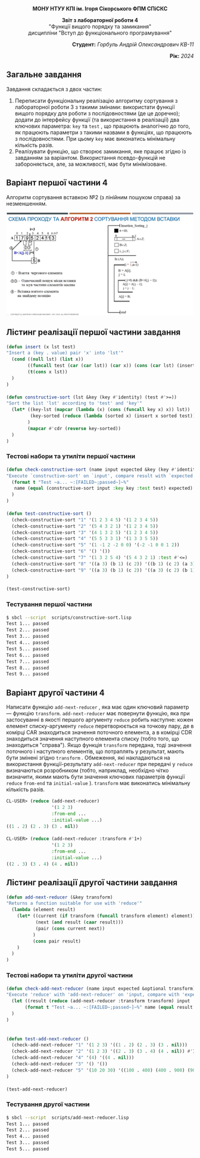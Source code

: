 <p align="center"><b>МОНУ НТУУ КПІ ім. Ігоря Сікорського ФПМ СПіСКС</b></p>
<p align="center">
<b>Звіт з лабораторної роботи 4</b><br/>
"Функції вищого порядку та замикання"<br/>
дисципліни "Вступ до функціонального програмування"
</p>
<p align="right"><b>Студент:</b> <i>Горбуль Андрій Олександрович КВ-11</i><p>
<p align="right"><b>Рік:</b> <i>2024</i><p>

## Загальне завдання
Завдання складається з двох частин:
1. Переписати функціональну реалізацію алгоритму сортування з лабораторної
роботи 3 з такими змінами:
використати функції вищого порядку для роботи з послідовностями (де це
доречно);
додати до інтерфейсу функції (та використання в реалізації) два ключових
параметра: `key` та `test` , що працюють аналогічно до того, як працюють
параметри з такими назвами в функціях, що працюють з послідовностями.
При цьому `key` має виконатись мінімальну кількість разів.
2. Реалізувати функцію, що створює замикання, яке працює згідно із завданням за
варіантом. Використання псевдо-функцій не забороняється, але, за
можливості, має бути мінімізоване.

## Варіант першої частини 4
Алгоритм сортування вставкою №2 (з лінійним пошуком справа) за незменшенням.
<p align="center">
<img src="insertion-sort-2.png">
</p>

## Лістинг реалізації першої частини завдання
```lisp
(defun insert (x lst test)
"Insert a (key . value) pair 'x' into 'lst'"
  (cond ((null lst) (list x))
        ((funcall test (car (car lst)) (car x)) (cons (car lst) (insert x (cdr lst) test)))
        (t(cons x lst))
  )
)

(defun constructive-sort (lst &key (key #'identity) (test #'>=))
"Sort the list 'lst' according to 'test' and 'key'"
  (let* ((key-lst (mapcar (lambda (x) (cons (funcall key x) x)) lst))
         (key-sorted (reduce (lambda (sorted x) (insert x sorted test)) key-lst :initial-value '()))
        )
        (mapcar #'cdr (reverse key-sorted))
  )
)
```

### Тестові набори та утиліти першої частини
```lisp
(defun check-constructive-sort (name input expected &key (key #'identity) (test #'>=))
"Execute `constructive-sort' on `input', compare result with `expected' and print status"
  (format t "Test ~a... ~:[FAILED~;passed~]~%" 
   name (equal (constructive-sort input :key key :test test) expected)
  )
)

(defun test-constructive-sort ()
  (check-constructive-sort "1" '(1 2 3 4 5) '(1 2 3 4 5))
  (check-constructive-sort "2" '(5 4 3 2 1) '(1 2 3 4 5))
  (check-constructive-sort "3" '(4 1 3 2 5) '(1 2 3 4 5))
  (check-constructive-sort "4" '(5 5 3 3 1) '(1 3 3 5 5))
  (check-constructive-sort "5" '(1 -1 2 -2 0 0) '(-2 -1 0 0 1 2))
  (check-constructive-sort "6" '() '())
  (check-constructive-sort "7" '(1 3 2 5 4) '(5 4 3 2 1) :test #'<=)
  (check-constructive-sort "8" '((a 3) (b 1) (c 2)) '((b 1) (c 2) (a 3)) :key #'cadr)
  (check-constructive-sort "9" '((a 3) (b 1) (c 2)) '((a 3) (c 2) (b 1)) :key #'cadr :test #'<=)
)

(test-constructive-sort)
```

### Тестування першої частини
```bash
$ sbcl --script  scripts/constructive-sort.lisp 
Test 1... passed
Test 2... passed
Test 3... passed
Test 4... passed
Test 5... passed
Test 6... passed
Test 7... passed
Test 8... passed
Test 9... passed
```
## Варіант другої частини 4
Написати функцію `add-next-reducer` , яка має один ключовий параметр — функцію `transform`.
`add-next-reducer` має повернути функцію, яка при застосуванні в якості першого аргументу 
`reduce` робить наступне: кожен елемент списку-аргументу `reduce` перетворюється на точкову 
пару, де в комірці CAR знаходиться значення поточного елемента, а в комірці CDR знаходиться 
значення наступного елемента списку (тобто того, що знаходиться "справа"). Якщо функція 
`transform` передана, тоді значення поточного і наступного елементів, що потраплять у 
результат, мають бути змінені згідно `transform` . Обмеження, які накладаються на 
використання функції-результату `add-next-reducer` при передачі у `reduce` визначаються 
розробником (тобто, наприклад, необхідно чітко визначити, якими мають бути значення ключових 
параметрів функції `reduce` `from-end` та `initial-value` ). `transform` має виконатись мінімальну 
кількість разів.
```lisp
CL-USER> (reduce (add-next-reducer)
                 '(1 2 3)
                 :from-end ...
                 :initial-value ...)
((1 . 2) (2 . 3) (3 . nil))

CL-USER> (reduce (add-next-reducer :transform #'1+)
                 '(1 2 3)
                 :from-end ...
                 :initial-value ...)
((2 . 3) (3 . 4) (4 . nil))
```

## Лістинг реалізації другої частини завдання
```lisp
(defun add-next-reducer (&key transform)
"Returns a function suitable for use with 'reduce'"
  (lambda (element result)
    (let* ((current (if transform (funcall transform element) element))
           (next (and result (caar result)))
           (pair (cons current next))
          )
          (cons pair result)
    )
  )
)
```

### Тестові набори та утиліти другої частини
```lisp
(defun check-add-next-reducer (name input expected &optional transform)
"Execute 'reduce' with 'add-next-reducer' on 'input, compare with 'expected' and print status"
  (let ((result (reduce (add-next-reducer :transform transform) input :from-end t :initial-value nil)))
       (format t "Test ~a... ~:[FAILED~;passed~]~%" name (equal result expected))
  )
)


(defun test-add-next-reducer ()
  (check-add-next-reducer "1" '(1 2 3) '((1 . 2) (2 . 3) (3 . nil)))
  (check-add-next-reducer "2" '(1 2 3) '((2 . 3) (3 . 4) (4 . nil)) #'1+)
  (check-add-next-reducer "4" '(4) '((4 . nil)))
  (check-add-next-reducer "3" '() '())
  (check-add-next-reducer "5" '(10 20 30) '((100 . 400) (400 . 900) (900 . nil)) (lambda (x) (* x x)))
)

(test-add-next-reducer)
```

### Тестування другої частини
```bash
$ sbcl --script  scripts/add-next-reducer.lisp 
Test 1... passed
Test 2... passed
Test 4... passed
Test 3... passed
Test 5... passed
```